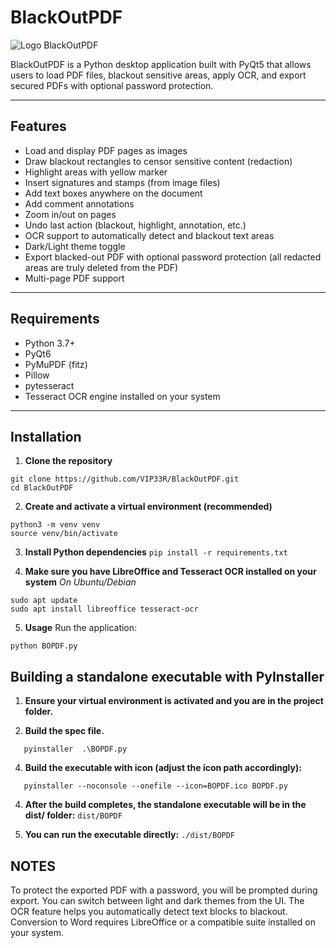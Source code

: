 # BlackOutPDF
![Logo BlackOutPDF](./images/BlackOutPDF.png)

BlackOutPDF is a Python desktop application built with PyQt5 that allows users to load PDF files, blackout sensitive areas, apply OCR, and export secured PDFs with optional password protection.

---

## Features

- Load and display PDF pages as images
- Draw blackout rectangles to censor sensitive content (redaction)
- Highlight areas with yellow marker
- Insert signatures and stamps (from image files)
- Add text boxes anywhere on the document
- Add comment annotations
- Zoom in/out on pages
- Undo last action (blackout, highlight, annotation, etc.)
- OCR support to automatically detect and blackout text areas
- Dark/Light theme toggle
- Export blacked-out PDF with optional password protection
(all redacted areas are truly deleted from the PDF)
- Multi-page PDF support



---

## Requirements

- Python 3.7+
- PyQt6
- PyMuPDF (fitz)
- Pillow
- pytesseract
- Tesseract OCR engine installed on your system

---

## Installation

1. **Clone the repository**

```
git clone https://github.com/VIP33R/BlackOutPDF.git
cd BlackOutPDF
```

2. **Create and activate a virtual environment (recommended)**
```
python3 -m venv venv
source venv/bin/activate
```

3. **Install Python dependencies**
```pip install -r requirements.txt```

4. **Make sure you have LibreOffice and Tesseract OCR installed on your system**
*On Ubuntu/Debian*
```
sudo apt update
sudo apt install libreoffice tesseract-ocr
```

5. **Usage**
Run the application:
```
python BOPDF.py
```

## Building a standalone executable with PyInstaller

1. **Ensure your virtual environment is activated and you are in the project folder.**

2. **Build the spec file.**
```
   pyinstaller  .\BOPDF.py 
```

4. **Build the executable with icon (adjust the icon path accordingly):**
```
   pyinstaller --noconsole --onefile --icon=BOPDF.ico BOPDF.py
```

4. **After the build completes, the standalone executable will be in the dist/ folder:**
   ```dist/BOPDF```

5. **You can run the executable directly:**
```./dist/BOPDF```


## NOTES

To protect the exported PDF with a password, you will be prompted during export.
You can switch between light and dark themes from the UI.
The OCR feature helps you automatically detect text blocks to blackout.
Conversion to Word requires LibreOffice or a compatible suite installed on your system.




